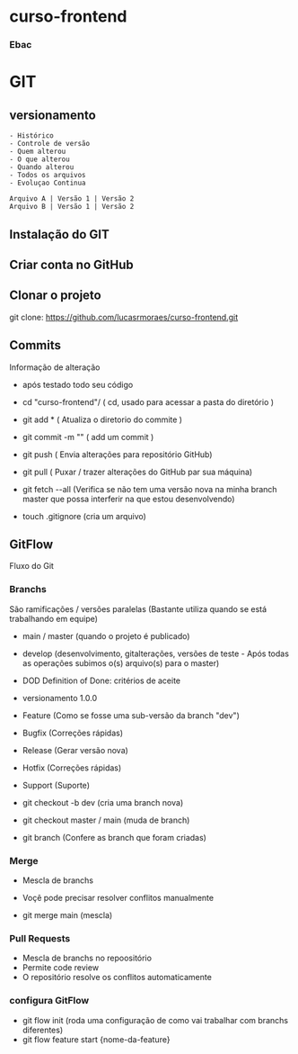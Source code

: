 # curso-frontend
### Ebac

# GIT
## versionamento

    - Histórico
    - Controle de versão
    - Quem alterou
    - O que alterou
    - Quando alterou
    - Todos os arquivos
    - Evoluçao Continua

    Arquivo A | Versão 1 | Versão 2
    Arquivo B | Versão 1 | Versão 2

## Instalação do GIT

## Criar conta no GitHub

## Clonar o projeto

git clone: https://github.com/lucasrmoraes/curso-frontend.git

## Commits

Informação de alteração

- após testado todo seu código

- cd "curso-frontend"/ ( cd, usado para acessar a pasta do diretório )
- git add * ( Atualiza o diretorio do commite )
- git commit -m "" ( add um commit )
- git push ( Envia alterações para repositório GitHub)
- git pull ( Puxar / trazer alterações do GitHub par sua máquina)

- git fetch --all (Verifica se não tem uma versão nova na minha branch master que possa interferir na que estou desenvolvendo)

- touch .gitignore (cria um arquivo)

## GitFlow 

Fluxo do Git

### Branchs

São ramificações / versões paralelas (Bastante utiliza quando se está trabalhando em equipe)

- main / master (quando o projeto é publicado)
- develop (desenvolvimento, gitalterações, versões de teste - Após todas as operações subimos o(s) arquivo(s) para o master)
- DOD Definition of Done: critérios de aceite
- versionamento 1.0.0

- Feature (Como se fosse uma sub-versão da branch "dev")
- Bugfix (Correções rápidas)
- Release (Gerar versão nova)
- Hotfix (Correções rápidas)
- Support (Suporte)

- git checkout -b dev (cria uma branch nova)
- git checkout master / main (muda de branch)
- git branch (Confere as branch que foram criadas)

### Merge

- Mescla de branchs
- Voçê pode precisar resolver conflitos manualmente

- git merge main (mescla)

### Pull Requests

- Mescla de branchs no repoositório
- Permite code review
- O repositório resolve os conflitos automaticamente

### configura  GitFlow

- git flow init (roda uma configuração de como vai trabalhar com branchs diferentes)
- git flow feature start {nome-da-feature}